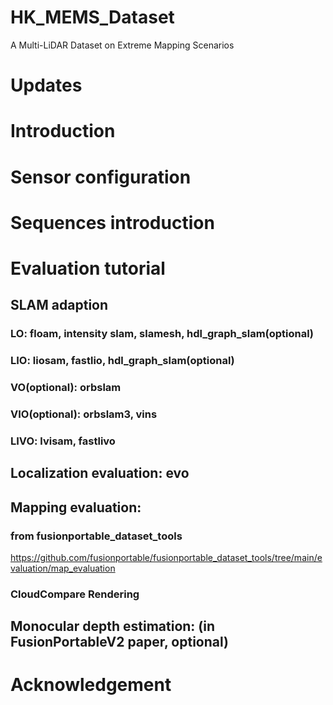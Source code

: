 # HK_MEMS_Dataset
A Multi-LiDAR Dataset on Extreme Mapping Scenarios
# Updates

# Introduction

# Sensor configuration

# Sequences introduction

# Evaluation tutorial
## SLAM adaption
### LO: floam, intensity slam, slamesh, hdl_graph_slam(optional)

### LIO: liosam, fastlio, hdl_graph_slam(optional)

### VO(optional): orbslam

### VIO(optional): orbslam3, vins

### LIVO: lvisam, fastlivo


## Localization evaluation: evo

## Mapping evaluation: 
### from fusionportable_dataset_tools
https://github.com/fusionportable/fusionportable_dataset_tools/tree/main/evaluation/map_evaluation
### CloudCompare Rendering

## Monocular depth estimation: (in FusionPortableV2 paper, optional)

# Acknowledgement

